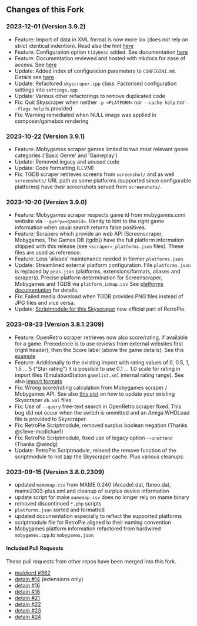 ## Changes of this Fork

### 2023-12-01 (Version 3.9.2)

-   Feature: Import of data in XML format is now more lax (does not rely on
    strict identical indention). Read also the hint
    [here](IMPORT.md#textual-data-definitions-file)
-   Feature: Configuration option `tidyDesc` added. See documentation
    [here](CONFIGINI.md#tidydesc)
-   Feature: Documentation reviewed and hosted with mkdocs for ease of access.
    See [here](https://gemba.github.io/skyscraper)
-   Update: Added index of configuration parameters to `CONFIGINI.md`. Details
    see [here](CONFIGINI.md#index-of-options-with-applicable-sections)
-   Update: Refactored `skyscraper.cpp` class. Factorised configuration settings
    into `settings.cpp`
-   Update: Various other refactorings to remove duplicated code
-   Fix: Quit Skyscraper when neither `-p <PLATFORM>` nor `--cache help` nor
    `--flags help` is provided
-   Fix: Warning remediated when NULL image was applied in composer/gamebox
    rendering

### 2023-10-22 (Version 3.9.1)

-   Feature: Mobygames scraper genres limited to two most relevant genre
    categories ('Basic Genre' and 'Gameplay')
-   Update: Removed legacy and unused code
-   Update: Code formatting (LLVM)
-   Fix: TGDB scraper retrieves screens from `screenshot/` and as well
    `screenshots/` URL path as some platforms (supported since configurable
    platforms) have their screenshots served from `screenshots/`.

### 2023-10-20 (Version 3.9.0)

-   Feature: Mobygames scraper respects game id from mobygames.com website via
    `--query=<gameid>`. Handy to hint to the right game information when usual
    search returns false positives.
-   Feature: Scrapers which provide an web API (Screenscraper, Mobygames, The
    Games DB (tgdb)) have the full platform information shipped with this release
    (see `<scraper>_platforms.json` files). These files are used as reference.
-   Feature: Less 'aliases' maintenance needed in former `platforms.json`.
-   Update: Streamlined external platform configuration. File `platforms.json` is
    replaced by `peas.json` (platforms, extensions/formats, aliases and scrapers).
    Precise platform determination for Screenscraper, Mobygames and TGDB via
    `platform_idmap.csv` See [platforms documentation](PLATFORMS.md) for
    details.
-   Fix: Failed media download when TGDB provides PNG files instead of JPG files
    and vice versa.
-   Update: [Scriptmodule for this Skyscraper](https://github.com/RetroPie/RetroPie-Setup/blob/master/scriptmodules/supplementary/skyscraper.sh) now official part of RetroPie.

### 2023-09-23 (Version 3.8.1.2309)

-   Feature: OpenRetro scraper retrieves now also score/rating, if available for a
    game. Precedence is to use reviews from external websites first (right
    header), then the Score label (above the game details). See this
    [example](https://openretro.org/amiga/shadow-of-the-beast)
-   Feature: Additionally to the existing import with rating values of 0, 0.5, 1,
    1.5 ... 5 ("Star rating") it is possible to use 0.1 ... 1.0 scale for rating
    in import files (EmulationStation `gamelist.xml` internal rating range). See
    also [import formats](IMPORT.md#resource-formats)
-   Fix: Wrong score/rating calculation from Mobygames scraper / Mobygames API.
    See also [this
    gist](https://gist.github.com/Gemba/13f0accddcecd68a356721ebac020d76) on how
    to update your existing Skyscraper `db.xml` files.
-   Fix: Use of `--query` free-text search in OpenRetro scraper fixed. This bug
    did not occur when the switch is ommitted and an Amiga WHDLoad file is provided
    to Skyscraper.
-   Fix: RetroPie Scriptmodule, removed surplus boolean negation (Thanks
    @s1eve-mcdichae1)
-   Fix: RetroPie Scriptmodule, fixed use of legacy option `--unattend` (Thanks
    @windg)
-   Update: RetroPie Scriptmodule, relaxed the remove function of the scriptmodule
    to not zap the Skyscraper cache. Plus various cleanups.

### 2023-09-15 (Version 3.8.0.2309)

-   updated `mamemap.csv` from MAME 0.240 (Arcade).dat, fbneo.dat,
    mame2003-plus.xml and cleanup of surplus device information
-   update script for make `mamemap.csv` does no longer rely on mame binary
-   removed discontinued `*.php` scripts
-   `platforms.json` sorted and formatted
-   updated documentation especially to reflect the supported platforms
-   scriptmodule file for RetroPie aligned to their naming convention
-   Mobygames platform information refactored from hardwired `mobygames.cpp`.to
    `mobygames.json`

#### Included Pull Requests

These pull requests from other repos have been merged into this fork.

-   [muldjord #362](https://github.com/muldjord/skyscraper/pull/362)
-   [detain #14](https://github.com/detain/skyscraper/pull/14) (extensions only)
-   [detain #16](https://github.com/detain/skyscraper/pull/16)
-   [detain #18](https://github.com/detain/skyscraper/pull/18)
-   [detain #21](https://github.com/detain/skyscraper/pull/21)
-   [detain #22](https://github.com/detain/skyscraper/pull/22)
-   [detain #23](https://github.com/detain/skyscraper/pull/23)
-   [detain #24](https://github.com/detain/skyscraper/pull/24)
